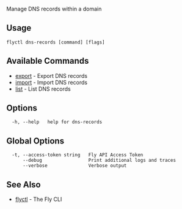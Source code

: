 Manage DNS records within a domain

## Usage
~~~
flyctl dns-records [command] [flags]
~~~

## Available Commands
* [export](/docs/flyctl/dns-records-export/)	 - Export DNS records
* [import](/docs/flyctl/dns-records-import/)	 - Import DNS records
* [list](/docs/flyctl/dns-records-list/)	 - List DNS records

## Options

~~~
  -h, --help   help for dns-records
~~~

## Global Options

~~~
  -t, --access-token string   Fly API Access Token
      --debug                 Print additional logs and traces
      --verbose               Verbose output
~~~

## See Also

* [flyctl](/docs/flyctl/help/)	 - The Fly CLI

